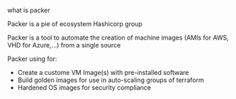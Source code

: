 what is packer

Packer is a pie of ecosystem Hashicorp group

Packer is a tool to automate the creation of machine images (AMIs for AWS, VHD for Azure,...) from a single source

Packer using for:
* Create a custome VM Image(s) with pre-installed software
* Build golden images for use in auto-scaling groups of terraform
* Hardened OS images for security compliance 
